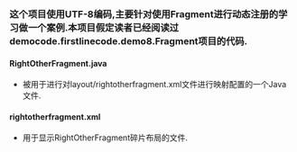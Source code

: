 ### 这个项目使用UTF-8编码,主要针对使用Fragment进行动态注册的学习做一个案例.本项目假定读者已经阅读过democode.firstlinecode.demo8.Fragment项目的代码.

#### RightOtherFragment.java
* 被用于进行对layout/rightotherfragment.xml文件进行映射配置的一个Java文件.

#### rightotherfragment.xml
* 用于显示RightOtherFragment碎片布局的文件.







